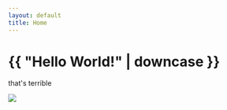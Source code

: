 ```yaml
---
layout: default
title: Home
---
```

<h1>{{ "Hello World!" | downcase }}</h1>
<p>that's terrible</p>
<img src="https://static.wikia.nocookie.net/iz-one/images/9/96/Chaewon_Woolim_Profile.jpg/revision/latest/scale-to-width-down/1000?cb=20210812072428"> 